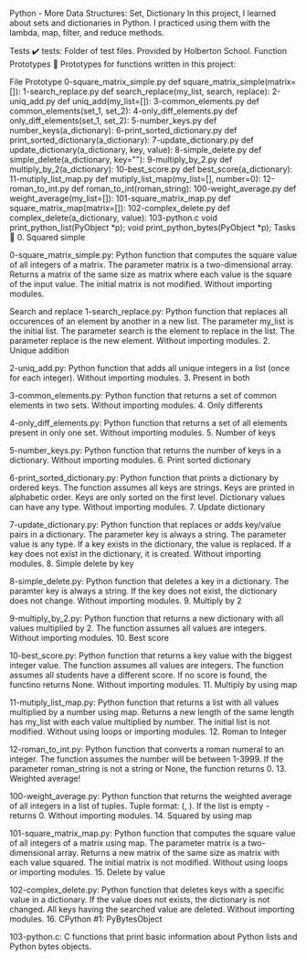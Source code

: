 Python - More Data Structures: Set, Dictionary In this project, I learned about sets and dictionaries in Python. I practiced using them with the lambda, map, filter, and reduce methods.

Tests ✔️ tests: Folder of test files. Provided by Holberton School. Function Prototypes 💾 Prototypes for functions written in this project:

File Prototype 0-square_matrix_simple.py def square_matrix_simple(matrix=[]): 1-search_replace.py def search_replace(my_list, search, replace): 2-uniq_add.py def uniq_add(my_list=[]): 3-common_elements.py def common_elements(set_1, set_2): 4-only_diff_elements.py def only_diff_elements(set_1, set_2): 5-number_keys.py def number_keys(a_dictionary): 6-print_sorted_dictionary.py def print_sorted_dictionary(a_dictionary): 7-update_dictionary.py def update_dictionary(a_dictionary, key, value): 8-simple_delete.py def simple_delete(a_dictionary, key=""): 9-multiply_by_2.py def multiply_by_2(a_dictionary): 10-best_score.py def best_score(a_dictionary): 11-mutiply_list_map.py def mutiply_list_map(my_list=[], number=0): 12-roman_to_int.py def roman_to_int(roman_string): 100-weight_average.py def weight_average(my_list=[]): 101-square_matrix_map.py def square_matrix_map(matrix=[]): 102-complex_delete.py def complex_delete(a_dictionary, value): 103-python.c void print_python_list(PyObject *p); void print_python_bytes(PyObject *p); Tasks 📃 0. Squared simple

0-square_matrix_simple.py: Python function that computes the square value of all integers of a matrix. The parameter matrix is a two-dimensional array. Returns a matrix of the same size as matrix where each value is the square of the input value. The initial matrix is not modified. Without importing modules.

Search and replace
1-search_replace.py: Python function that replaces all occurences of an element by another in a new list. The parameter my_list is the initial list. The parameter search is the element to replace in the list. The parameter replace is the new element. Without importing modules. 2. Unique addition

2-uniq_add.py: Python function that adds all unique integers in a list (once for each integer). Without importing modules. 3. Present in both

3-common_elements.py: Python function that returns a set of common elements in two sets. Without importing modules. 4. Only differents

4-only_diff_elements.py: Python function that returns a set of all elements present in only one set. Without importing modules. 5. Number of keys

5-number_keys.py: Python function that returns the number of keys in a dictionary. Without importing modules. 6. Print sorted dictionary

6-print_sorted_dictionary.py: Python function that prints a dictionary by ordered keys. The function assumes all keys are strings. Keys are printed in alphabetic order. Keys are only sorted on the first level. Dictionary values can have any type. Without importing modules. 7. Update dictionary

7-update_dictionary.py: Python function that replaces or adds key/value pairs in a dictionary. The parameter key is always a string. The parameter value is any type. If a key exists in the dictionary, the value is replaced. If a key does not exist in the dictionary, it is created. Without importing modules. 8. Simple delete by key

8-simple_delete.py: Python function that deletes a key in a dictionary. The paramter key is always a string. If the key does not exist, the dictionary does not change. Without importing modules. 9. Multiply by 2

9-multiply_by_2.py: Python function that returns a new dictionary with all values multiplied by 2. The function assumes all values are integers. Without importing modules. 10. Best score

10-best_score.py: Python function that returns a key value with the biggest integer value. The function assumes all values are integers. The function assumes all students have a different score. If no score is found, the functino returns None. Without importing modules. 11. Multiply by using map

11-mutiply_list_map.py: Python function that returns a list with all values multiplied by a number using map. Returns a new length of the same length has my_list with each value multiplied by number. The initial list is not modified. Without using loops or importing modules. 12. Roman to Integer

12-roman_to_int.py: Python function that converts a roman numeral to an integer. The function assumes the number will be between 1-3999. If the parameter roman_string is not a string or None, the function returns 0. 13. Weighted average!

100-weight_average.py: Python function that returns the weighted average of all integers in a list of tuples. Tuple format: (, ). If the list is empty - returns 0. Without importing modules. 14. Squared by using map

101-square_matrix_map.py: Python function that computes the square value of all integers of a matrix using map. The parameter matrix is a two-dimensional array. Returns a new matrix of the same size as matrix with each value squared. The initial matrix is not modified. Without using loops or importing modules. 15. Delete by value

102-complex_delete.py: Python function that deletes keys with a specific value in a dictionary. If the value does not exists, the dictionary is not changed. All keys having the searched value are deleted. Without importing modules. 16. CPython #1: PyBytesObject

103-python.c: C functions that print basic information about Python lists and Python bytes objects.
